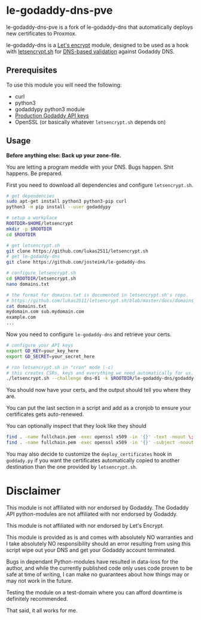 
# le-godaddy-dns-pve

le-godaddy-dns-pve is a fork of le-godaddy-dns that automatically deploys new certificates to
Proxmox.

le-godaddy-dns is a [Let's encrypt](https://letsencrypt.org/) module,
designed to be used as a hook with
[letsencrypt.sh](https://github.com/lukas2511/letsencrypt.sh) for
[DNS-based validation](https://github.com/lukas2511/letsencrypt.sh/blob/master/docs/dns-verification.md)
against Godaddy DNS.

## Prerequisites

To use this module you will need the following:

* curl
* python3
* godaddypy python3 module
* [Production Godaddy API keys](https://developer.godaddy.com/keys/)
* OpenSSL (or basically whatever `letsencrypt.sh` depends on)

## Usage

**Before anything else: Back up your zone-file.**

You are letting a program meddle with your DNS. Bugs happen. Shit
happens. Be prepared.

First you need to download all dependencies and configure `letsencrypt.sh`.

````bash
# get dependencies
sudo apt-get install python3 python3-pip curl
python3 -m pip install --user godaddypy

# setup a workplace
ROOTDIR=$HOME/letsencrypt
mkdir -p $ROOTDIR
cd $ROOTDIR

# get letsencrypt.sh
git clone https://github.com/lukas2511/letsencrypt.sh
# get le-godaddy-dns
git clone https://github.com/josteink/le-godaddy-dns

# configure letsencrypt.sh
cd $ROOTDIR/letsencrypt.sh
nano domains.txt

# the format for domains.txt is documented in letsencrypt.sh's repo.
# https://github.com/lukas2511/letsencrypt.sh/blob/master/docs/domains_txt.md
cat domains.txt
mydomain.com sub.mydomain.com
example.com
...
````

Now you need to configure `le-godaddy-dns` and retrieve your certs.

````bash
# configure your API keys
export GD_KEY=your_key_here
export GD_SECRET=your_secret_here

# run letsencrypt.sh in "cron" mode (-c)
# this creates CSRs, keys and everything we need automatically for us.
./letsencrypt.sh --challenge dns-01 -k $ROOTDIR/le-godaddy-dns/godaddy.py -c

````

You should now have your certs, and the output should tell you where
they are.

You can put the last section in a script and add as a cronjob to
ensure your certificates gets auto-renewed.

You can optionally inspect that they look like they should

````bash
find . -name fullchain.pem -exec openssl x509 -in '{}' -text -noout \;
find . -name fullchain.pem -exec openssl x509 -in '{}' -subject -noout \;
````

You may also decide to customize the `deploy_certificates` hook in
`goddady.py` if you want the certificates automatically copied
to another destination than the one provided by `letsencrypt.sh`.

# Disclaimer

This module is not affiliated with nor endorsed by Godaddy. The
Godaddy API python-modules are not affiliated with nor endorsed by
Godaddy.

This module is not affiliated with nor endorsed by Let's Encrypt.

This module is provided as is and comes with absolutely NO warranties
and I take absolutely NO responsibility should an error resulting from
using this script wipe out your DNS and get your Godaddy account
terminated.

Bugs in dependant Python-modules have resulted in data-loss for the
author, and while the currently published code only uses code proven
to be safe at time of writing, I can make no guarantees about how
things may or may not work in the future.

Testing the module on a test-domain where you can afford downtime is
definitely recommended.

That said, it all works for me.
